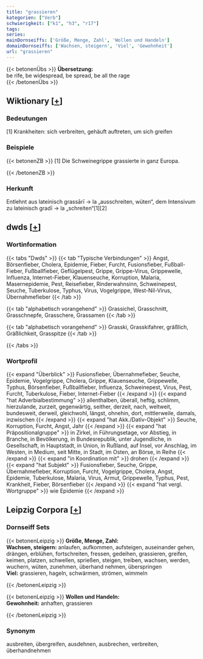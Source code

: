 ```yaml
---
title: "grassieren"
kategorien: ["Verb"]
schwierigkeit: ["k1", "h3", "r17"]
tags:
series:
mainDornseiffs: ['Größe, Menge, Zahl', 'Wollen und Handeln']
domainDornseiffs: ['Wachsen, steigern', 'Viel', 'Gewohnheit']
url: "grassieren"
---
```


{{< betonenÜbs >}}
**Übersetzung:**  
be rife, be widespread, be spread, be all the rage  
{{< /betonenÜbs >}}

## Wiktionary [[+](https://de.wiktionary.org/wiki/grassieren)]

### Bedeutungen
[1] Krankheiten: sich verbreiten, gehäuft auftreten, um sich greifen  

### Beispiele
{{< betonenZB >}}
[1] Die Schweinegrippe grassierte in ganz Europa.  

{{< /betonenZB >}}
### Herkunft
Entlehnt aus lateinisch grassārī → la „ausschreiten, wüten“, dem Intensivum zu lateinisch gradī → la „schreiten“[1][2]  



## dwds [[+](https://www.dwds.de/wb/grassieren)]

### Wortinformation
{{< tabs "Dwds" >}}
{{< tab "Typische Verbindungen" >}}
Angst, Börsenfieber, Cholera, Epidemie, Fieber, Furcht, Fusionsfieber, Fußball-Fieber, Fußballfieber, Geflügelpest, Grippe, Grippe-Virus, Grippewelle, Influenza, Internet-Fieber, Klauenseuche, Korruption, Malaria, Masernepidemie, Pest, Reisefieber, Rinderwahnsinn, Schweinepest, Seuche, Tuberkulose, Typhus, Virus, Vogelgrippe, West-Nil-Virus, Übernahmefieber
{{< /tab >}}

{{< tab "alphabetisch vorangehend" >}}
Grassichel, Grasschnitt, Grasschnepfe, Grasschere, Grassamen
{{< /tab >}}

{{< tab "alphabetisch vorangehend" >}}
Grasski, Grasskifahrer, gräßlich, Gräßlichkeit, Grasspitze
{{< /tab >}}

{{< /tabs >}}

### Wortprofil
{{< expand "Überblick" >}} Fusionsfieber, Übernahmefieber, Seuche, Epidemie, Vogelgrippe, Cholera, Grippe, Klauenseuche, Grippewelle, Typhus, Börsenfieber, Fußballfieber, Influenza, Schweinepest, Virus, Pest, Furcht, Tuberkulose, Fieber, Internet-Fieber {{< /expand >}}
{{< expand "hat Adverbialbestimmung" >}} allenthalben, überall, heftig, schlimm, hierzulande, zurzeit, gegenwärtig, seither, derzeit, nach, weltweit, bundesweit, derweil, gleichwohl, längst, ohnehin, dort, mittlerweile, damals, inzwischen {{< /expand >}}
{{< expand "hat Akk./Dativ-Objekt" >}} Seuche, Korruption, Furcht, Angst, Jahr {{< /expand >}}
{{< expand "hat Präpositionalgruppe" >}} in Zirkel, in Führungsetage, vor Abstieg, in Branche, in Bevölkerung, in Bundesrepublik, unter Jugendliche, in Gesellschaft, in Hauptstadt, in Union, in Rußland, auf Insel, vor Anschlag, im Westen, in Medium, seit Mitte, in Stadt, im Osten, an Börse, in Reihe {{< /expand >}}
{{< expand "in Koordination mit" >}} drohen {{< /expand >}}
{{< expand "hat Subjekt" >}} Fusionsfieber, Seuche, Grippe, Übernahmefieber, Korruption, Furcht, Vogelgrippe, Cholera, Angst, Epidemie, Tuberkulose, Malaria, Virus, Armut, Grippewelle, Typhus, Pest, Krankheit, Fieber, Börsenfieber {{< /expand >}}
{{< expand "hat vergl. Wortgruppe" >}} wie Epidemie {{< /expand >}}

## Leipzig Corpora [[+](https://corpora.uni-leipzig.de/en/res?word=grassieren&corpusId=deu_newscrawl-public_2018)]

### Dornseiff Sets
{{< betonenLeipzig >}}
**Größe, Menge, Zahl:**  
**Wachsen, steigern:** anlaufen, aufkommen, aufsteigen, auseinander gehen, drängen, erblühen, fortschreiten, fressen, gedeihen, grassieren, greifen, keimen, platzen, schwellen, sprießen, steigen, treiben, wachsen, werden, wuchern, wüten, zunehmen, überhand nehmen, überspringen  
**Viel:** grassieren, hageln, schwärmen, strömen, wimmeln  

{{< /betonenLeipzig >}}


{{< betonenLeipzig >}}
**Wollen und Handeln:**  
**Gewohnheit:** anhaften, grassieren  

{{< /betonenLeipzig >}}

### Synonym
ausbreiten, übergreifen, ausdehnen, ausbrechen, verbreiten, überhandnehmen

